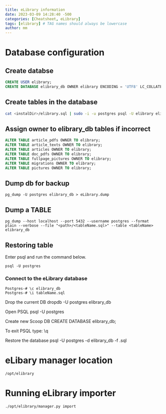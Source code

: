```yaml
---
title: eLibrary information
date: 2023-03-09 14:28:40 -500
categories: [Cheatsheet, eLibrary]
tags: [elibrary] # TAG names should always be lowercase
author: mm
---
```

# Database configuration

## Create databse

```sql
CREATE USER elibrary;
CREATE DATABASE elibrary_db OWNER elibrary ENCODING = 'UTF8' LC_COLLATE = 'en_US.UTF-8' LC_CTYPE = 'en_US.UTF-8';
```
## Create tables in the database

```bash
cat <instalDir>/elibrary.sql | sudo -i -u postgres psql -U elibrary elibrary_db
```
## Assign owner to elibrary_db tables if incorrect

```sql
ALTER TABLE article_pdfs OWNER TO elibrary;
ALTER TABLE article_texts OWNER TO elibrary;
ALTER TABLE articles OWNER TO elibrary;
ALTER TABLE doc_pdfs OWNER TO elibrary;
ALTER TABLE fullpage_pictures OWNER TO elibrary;
ALTER TABLE migrations OWNER TO elibrary;
ALTER TABLE pictures OWNER TO elibrary;
```

## Dump db for backup
`pg_dump -U postgres elibrary_db > eLibrary.dump`
	
## Dump a TABLE
`pg_dump --host localhost --port 5432 --username postgres --format plain --verbose --file "<path>/<tableName.sql>" --table <tableName> elibrary_db`

## Restoring table
Enter psql and run the command below.

`psql -U postgres`

### Connect to the eLibrary database
```shell
Postgres-# \c elibrary_db
Postgres-# \i tableName.sql
```
Drop the current DB
	dropdb -U postgres elibrary_db

Open PSQL
	psql -U postgres

Create new Scoop DB
	CREATE DATABASE elibrary_db;

To exit PSQL type:
	\q

Restore the database
	psql -U postgres -d elibrary_db -f <BackupFile>.sql
	
	

# eLibary manager location

`/opt/elibrary`

# Running eLibrary importer

`./opt/elibrary/manager.py import`